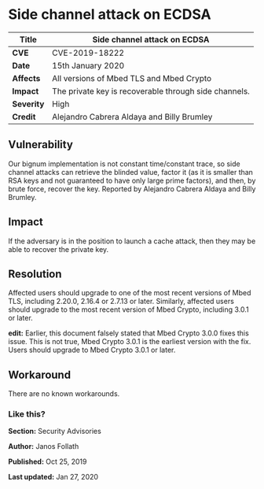 # Side channel attack on ECDSA

**Title** |  Side channel attack on ECDSA
---|---
**CVE** |  CVE-2019-18222
**Date** |  15th January 2020
**Affects** |  All versions of Mbed TLS and Mbed Crypto
**Impact** |  The private key is recoverable through side channels.
**Severity** |  High
**Credit** |  Alejandro Cabrera Aldaya and Billy Brumley

## Vulnerability

Our bignum implementation is not constant time/constant trace, so side channel
attacks can retrieve the blinded value, factor it (as it is smaller than RSA
keys and not guaranteed to have only large prime factors), and then, by brute
force, recover the key. Reported by Alejandro Cabrera Aldaya and Billy
Brumley.

## Impact

If the adversary is in the position to launch a cache attack, then they may be
able to recover the private key.

## Resolution

Affected users should upgrade to one of the most recent versions of Mbed TLS,
including 2.20.0, 2.16.4 or 2.7.13 or later. Similarly, affected users should
upgrade to the most recent version of Mbed Crypto, including 3.0.1 or later.

**edit:** Earlier, this document falsely stated that Mbed Crypto 3.0.0 fixes
this issue. This is not true, Mbed Crypto 3.0.1 is the earliest version with
the fix. Users should upgrade to Mbed Crypto 3.0.1 or later.

## Workaround

There are no known workarounds.

### Like this?

**Section:**
Security Advisories

**Author:**
Janos Follath

**Published:**
Oct 25, 2019

**Last updated:**
Jan 27, 2020